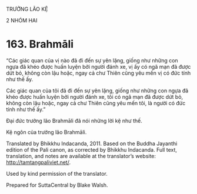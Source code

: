 TRƯỞNG LÃO KỆ

2 NHÓM HAI

# 163\. Brahmāli

“Các giác quan của vị nào đã đi đến sự yên lặng, giống như những con ngựa đã khéo được huấn luyện bởi người đánh xe, vị ấy có ngã mạn đã được dứt bỏ, không còn lậu hoặc, ngay cả chư Thiên cũng yêu mến vị có đức tính như thế ấy.

Các giác quan của tôi đã đi đến sự yên lặng, giống như những con ngựa đã khéo được huấn luyện bởi người đánh xe, tôi có ngã mạn đã được dứt bỏ, không còn lậu hoặc, ngay cả chư Thiên cũng yêu mến tôi, là người có đức tính như thế ấy.”

Đại đức trưởng lão Brahmāli đã nói những lời kệ như thế.

Kệ ngôn của trưởng lão Brahmāli.

Translated by Bhikkhu Indacanda, 2011. Based on the Buddha Jayanthi edition of the Pali canon, as corrected by Bhikkhu Indacanda. Full text, translation, and notes are available at the translator’s website: http://tamtangpaliviet.net/.

Used by kind permission of the translator.

Prepared for SuttaCentral by Blake Walsh.